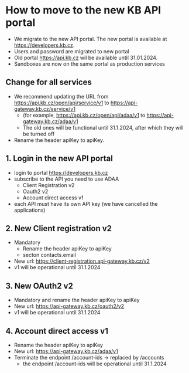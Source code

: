 # How to move to the new KB API portal

- We migrate to the new API portal. The new portal is available at <https://developers.kb.cz>.
- Users and password are migrated to new portal
- Old portal <https://api.kb.cz> wil be available until 31.01.2024.
- Sandboxes are now on the same portal as production services

## Change for all services

- We recommend updating the URL from <https://api.kb.cz/open/api/service/v1> to <https://api-gateway.kb.cz/service/v1>
  - (for example, <https://api.kb.cz/open/api/adaa/v1> to <https://api-gateway.kb.cz/adaa/v1>
  - The old ones will be functional until 31.1.2024, after which they will be turned off
- Rename the header apiKey to apiKey.

## 1. Login in the new API portal

- login to portal <https://developers.kb.cz>
- subscribe to the API you need to use ADAA
  - Client Registration v2
  - Oauth2 v2
  - Account direct access v1
- each API must have its own API key (we have cancelled the applications)

## 2. New Client registration v2

- Mandatory
  - Rename the header apiKey to apiKey
  - secton contacts.email
- New url: <https://client-registration.api-gateway.kb.cz/v2>
- v1 will be operational until 31.1.2024

## 3. New OAuth2 v2

- Mandatory and rename the header apiKey to apiKey
- New url: <https://api-gateway.kb.cz/oauth2/v2>
- v1 will be operational until 31.1.2024

## 4. Account direct access v1

- Rename the header apiKey to apiKey
- New url: <https://api-gateway.kb.cz/adaa/v1>
- Terminate the endpoint /account-ids → replaced by /accounts
  - the endpoint /account-ids will be operational until 31.1.2024
